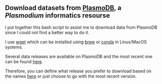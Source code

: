 **Download datasets from [PlasmoDB](https://plasmodb.org), a *Plasmodium* informatics resourse**
---
I put together this bash script to assist me to download data from PlasmoDB
since I could not find a better way to do it.

I use [wget](https://www.gnu.org/software/wget/) which can be installed using [brew](https://formulae.brew.sh/formula/wget)
or [conda](https://anaconda.org/anaconda/wget) in Linux/MacOS systems.

Several data releases are available on PlasmoDB and the most recent one can be
found [here](https://plasmodb.org/plasmo/app/downloads/Current_Release/).

Therefore, you can define what release you prefer to download based on the
names [here](https://plasmodb.org/plasmo/app/downloads/) or just choose to
go with the most recent version.
